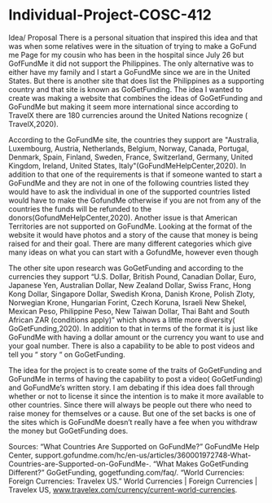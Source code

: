 # Individual-Project-COSC-412
Idea/ Proposal 
There is a personal situation that inspired this idea and that was when some relatives were in the situation of trying to make a GoFund me Page for my cousin who has been in the hospital since July 26 but GofFundMe it did not support the Philippines. The only alternative was to either have my family and I start a GoFundMe since we are in the United States. But there is another site that does list the Philippines as a supporting country and that site is known as GoGetFunding. The idea I wanted to create was making a website that combines the ideas of GoGetFunding and GoFundMe but making it seem more international since according to TravelX there are 180 currencies around the United Nations recognize ( TravelX,2020).

According to the GoFundMe site, the countries they support are "Australia, Luxembourg, Austria, Netherlands, Belgium, Norway, Canada, Portugal, Denmark, Spain, Finland, Sweden, France, Switzerland, Germany, United Kingdom, Ireland, United States, Italy"(GoFundMeHelpCenter,2020). In addition to that one of the requirements is that if someone wanted to start a GoFundMe and they are not in one of the following countries listed they would have to ask the individual in one of the supported countries listed would have to make the GofundMe otherwise if you are not from any of the countries the funds will be refunded to the donors(GofundMeHelpCenter,2020). Another issue is that American Territories are not supported on GoFundMe. Looking at the format of the website it would have photos and a story of the cause that money is being raised for and their goal. There are many different categories which give many ideas on what you can start with a GofundMe, however even though 

The other site upon research was GoGetFunding and according to the currencies they support “U.S. Dollar, British Pound, Canadian Dollar, Euro, Japanese Yen, Australian Dollar, New Zealand Dollar, Swiss Franc, Hong Kong Dollar, Singapore Dollar, Swedish Krona, Danish Krone, Polish Zloty, Norwegian Krone, Hungarian Forint, Czech Koruna, Israeli New Shekel, Mexican Peso, Philippine Peso, New Taiwan Dollar, Thai Baht and South African ZAR (conditions apply)” which shows a little more diversity( GoGetFunding,2020). In addition to that in terms of the format it is just like GoFundMe with having a dollar amount or the currency you want to use and your goal number. There is also a capability to be able to post videos and tell you “ story “ on GoGetFunding. 

The idea for the project is to create some of the traits of GoGetFunding and GoFundMe in terms of having the capability to post a video( GoGetFunding) and GoFundMe’s written story. I am debating if this idea does fall through whether or not to license it since the intention is to make it more available to other countries. Since there will always be people out there who need to raise money for themselves or a cause. But one of the set backs is one of the sites which is GoFundMe doesn’t really have a fee when you withdraw the money but GoGetFunding does. 

Sources:
“What Countries Are Supported on GoFundMe?” GoFundMe Help Center, support.gofundme.com/hc/en-us/articles/360001972748-What-Countries-are-Supported-on-GoFundMe-. 
“What Makes GoGetFunding Different?” GoGetFunding, gogetfunding.com/faq/. 
“World Currencies: Foreign Currencies: Travelex US.” World Currencies | Foreign Currencies | Travelex US, www.travelex.com/currency/current-world-currencies. 
